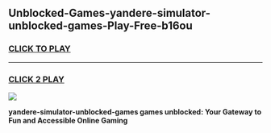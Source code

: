 
## Unblocked-Games-yandere-simulator-unblocked-games-Play-Free-b16ou
<h3>
<a href="https://premium76.site?title=yandere-simulator-unblocked-games&ref=18A1">CLICK TO PLAY</a></h3>
<hr>

<h3>
<a href="https://premium76.site?title=yandere-simulator-unblocked-games&ref=18A1">CLICK 2 PLAY</a>
  
</h3>

<a href="https://premium76.site?title=yandere-simulator-unblocked-games&ref=18A1"><img src="https://clearcache.store/games.png"></a>


**yandere-simulator-unblocked-games games unblocked: Your Gateway to Fun and Accessible Online Gaming**

